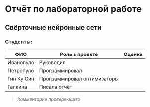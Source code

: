 # Отчёт по лабораторной работе
## Свёрточные нейронные сети

### Студенты: 

| ФИО       | Роль в проекте                     | Оценка       |
|-----------|------------------------------------|--------------|
| Иванопуло | Руководил |          |
| Петропуло | Программировал |       |
| Гин Ку Син| Программировал оптимизаторы |      |
| Галкина   | Писала отчёт |          |

> *Комментарии проверяющего*

